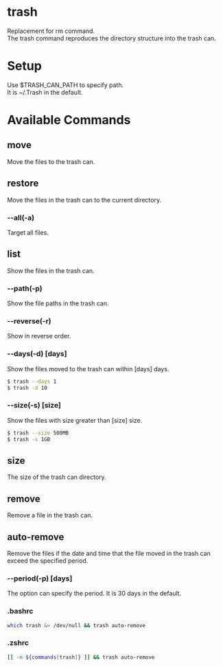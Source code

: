# trash
Replacement for rm command.  
The trash command reproduces the directory structure into the trash can.
# Setup
Use $TRASH_CAN_PATH to specify path.  
It is ~/.Trash in the default.
# Available Commands
## move
Move the files to the trash can.
## restore
Move the files in the trash can to the current directory.
### --all(-a)
Target all files.
## list
Show the files in the trash can.
### --path(-p)
Show the file paths in the trash can.
### --reverse(-r)
Show in reverse order.
### --days(-d) [days]
Show the files moved to the trash can within [days] days.
```bash
$ trash --days 1
$ trash -d 10
```
### --size(-s) [size]
Show the files with size greater than [size] size.
```bash
$ trash --size 500MB
$ trash -s 1GB
```
## size
The size of the trash can directory.
## remove
Remove a file in the trash can.
## auto-remove
Remove the files if the date and time that the file moved in the trash can exceed the specified period.
### --period(-p) [days]
The option can specify the period. It is 30 days in the default.
### .bashrc
```bash
which trash &> /dev/null && trash auto-remove
```
### .zshrc
```zsh
[[ -n ${commands[trash]} ]] && trash auto-remove
```
